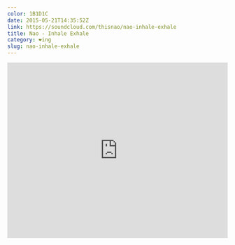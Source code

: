 ```yaml
---
color: 1B1D1C
date: 2015-05-21T14:35:52Z
link: https://soundcloud.com/thisnao/nao-inhale-exhale
title: Nao - Inhale Exhale
category: ❤ing
slug: nao-inhale-exhale
---
```


<div class="embed rich soundcloud" data-aspect-ratio="1.0">
    <iframe width="100%" height="400" scrolling="no" frameborder="no" src="https://w.soundcloud.com/player/?url=http%3A%2F%2Fapi.soundcloud.com%2Ftracks%2F203407092&amp;show_artwork=true&amp;visual=true&amp;hide_related=true&amp;color=1B1D1C&amp;show_user=true&amp;show_comments=false&amp;show_reposts=false&amp;auto_play=false">Find it on <a href="https://soundcloud.com/thisnao/nao-inhale-exhale">SoundCloud</a>.</iframe>
</div>

